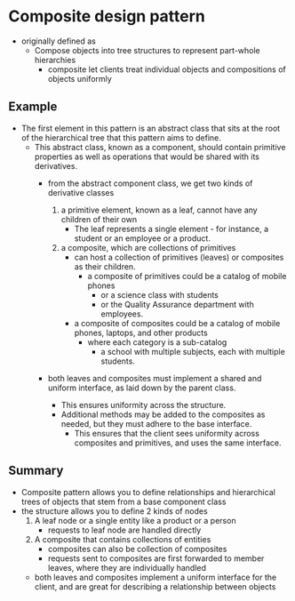# Composite design pattern
- originally defined as
  - Compose objects into tree structures to represent part-whole hierarchies
    - composite let clients treat individual objects and compositions of objects uniformly
## Example
- The first element in this pattern is an abstract class that sits at the root of the hierarchical tree that this pattern aims to define.
  - This abstract class, known as a component, should contain primitive properties as well as operations that would be shared with its derivatives.
    - from the abstract component class, we get two kinds of derivative classes
      1. a primitive element, known as a leaf, cannot have any children of their own
          - The leaf represents a single element - for instance, a student or an employee or a product.
      2. a composite, which are collections of primitives
          - can host a collection of primitives (leaves) or composites as their children.
            - a composite of primitives could be a catalog of mobile phones
              - or a science class with students
              - or the Quality Assurance department with employees.
          - a composite of composites could be a catalog of mobile phones, laptops, and other products
            - where each category is a sub-catalog
              - a school with multiple subjects, each with multiple students.

    - both leaves and composites must implement a shared and uniform interface, as laid down by the parent class.
      - This ensures uniformity across the structure.
      - Additional methods may be added to the composites as needed, but they must adhere to the base interface.
        - This ensures that the client sees uniformity across composites and primitives, and uses the same interface.
## Summary
- Composite pattern allows you to define relationships and hierarchical trees of objects that stem from a base component class
- the structure allows you to define 2 kinds of nodes
  1. A leaf node or a single entity like a product or a person
      - requests to leaf node are handled directly
  2. A composite that contains collections of entities
      - composites can also be collection of composites
      - requests sent to composites are first forwarded to member leaves, where they are individually handled
  - both leaves and composites implement a uniform interface for the client, and are great for describing a relationship between objects
